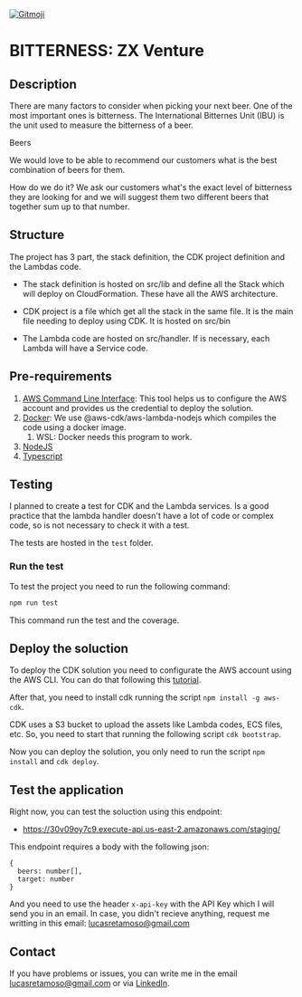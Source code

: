<a href="https://gitmoji.dev">
  <img src="https://img.shields.io/badge/gitmoji-%20😜%20😍-FFDD67.svg?style=flat-square" alt="Gitmoji">
</a>

# BITTERNESS: ZX Venture

## Description

There are many factors to consider when picking your next beer. One of the most important ones is bitterness. The International Bitternes Unit (IBU) is the unit used to measure the bitterness of a beer.

Beers

We would love to be able to recommend our customers what is the best combination of beers for them.

How do we do it? We ask our customers what's the exact level of bitterness they are looking for and we will suggest them two different beers that together sum up to that number.

## Structure

The project has 3 part, the stack definition, the CDK project definition and the Lambdas code.

- The stack definition is hosted on src/lib and define all the Stack which will deploy on CloudFormation. These have all the AWS architecture.

- CDK project is a file which get all the stack in the same file. It is the main file needing to deploy using CDK. It is hosted on src/bin

- The Lambda code are hosted on src/handler. If is necessary, each Lambda will have a Service code.

## Pre-requirements

1. [AWS Command Line Interface](https://aws.amazon.com/cli/): This tool helps us to configure the AWS account and provides us the credential to deploy the solution.
2. [Docker](https://www.docker.com/): We use @aws-cdk/aws-lambda-nodejs which compiles the code using a docker image.
    1. WSL: Docker needs this program to work.
3. [NodeJS](https://nodejs.org/en/)
4. [Typescript](https://www.typescriptlang.org/)

## Testing

I planned to create a test for CDK and the Lambda services. Is a good practice that the lambda handler doesn't have a lot of code or complex code, so is not necessary to check it with a test.

The tests are hosted in the `test` folder.

### Run the test

To test the project you need to run the following command:
``` bash
npm run test
```

This command run the test and the coverage.

## Deploy the soluction

To deploy the CDK solution you need to configurate the AWS account using the AWS CLI. You can do that following this [tutorial](https://docs.aws.amazon.com/cdk/latest/guide/getting_started.html#getting_started_prerequisites).

After that, you need to install cdk running the script `npm install -g aws-cdk`.

CDK uses a S3 bucket to upload the assets like Lambda codes, ECS files, etc. So, you need to start that running the following script `cdk bootstrap`.

Now you can deploy the solution, you only need to run the script `npm install` and `cdk deploy`.

## Test the application

Right now, you can test the soluction using this endpoint:
- https://30v09oy7c9.execute-api.us-east-2.amazonaws.com/staging/

This endpoint requires a body with the following json:

``` text
{
  beers: number[],
  target: number
}
```

And you need to use the header `x-api-key` with the API Key which I will send you in an email. In case, you didn't recieve anything, request me writting in this email: lucasretamoso@gmail.com

## Contact

If you have problems or issues, you can write me in the email lucasretamoso@gmail.com or via [LinkedIn](https://www.linkedin.com/in/ing-llrg/).